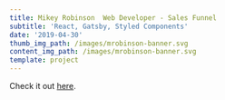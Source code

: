 ```yaml
---
title: Mikey Robinson  Web Developer - Sales Funnel
subtitle: 'React, Gatsby, Styled Components'
date: '2019-04-30'
thumb_img_path: /images/mrobinson-banner.svg
content_img_path: /images/mrobinson-banner.svg
template: project
---
```

Check it out [here](https://mrobinsonwebdev.com).